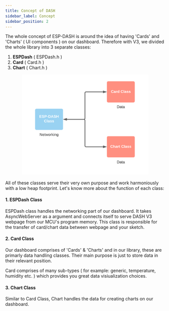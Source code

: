 ```yaml
---
title: Concept of DASH
sidebar_label: Concept
sidebar_position: 2
---
```


The whole concept of ESP-DASH is around the idea of having 'Cards' and 'Charts' ( UI components ) on our dashboard. Therefore with V3, we divided the whole library into 3 separate classes:

1. **ESPDash** ( ESPDash.h )
2. **Card** ( Card.h )
3. **Chart** ( Chart.h )


<p align="center">
<img src="/img//concept-diagram.png" alt="Concept Diagram" width="400px" />
</p>


All of these classes serve their very own purpose and work harmoniously with a low heap footprint. Let's know more about the function of each class:

#### 1. ESPDash Class
ESPDash class handles the networking part of our dashboard. It takes AsyncWebServer as a argument and connects itself to serve DASH V3 webpage from our MCU's program memory. This class is responsible for the transfer of card/chart data between webpage and your sketch.

#### 2. Card Class
Our dashboard comprises of 'Cards' & 'Charts' and in our library, these are primarly data handling classes. Their main purpose is just to store data in their relevant position.

Card comprises of many sub-types ( for example: generic, temperature, humidity etc. ) which provides you great data visiualization choices.

#### 3. Chart Class
Similar to Card Class, Chart handles the data for creating charts on our dashboard.